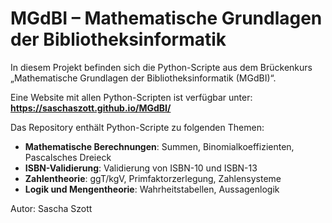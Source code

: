 # MGdBI – Mathematische Grundlagen der Bibliotheksinformatik

In diesem Projekt befinden sich die Python-Scripte aus dem Brückenkurs „Mathematische Grundlagen der Bibliotheksinformatik (MGdBI)“.

Eine Website mit allen Python-Scripten ist verfügbar unter:
**https://saschaszott.github.io/MGdBI/**

Das Repository enthält Python-Scripte zu folgenden Themen:

- **Mathematische Berechnungen**: Summen, Binomialkoeffizienten, Pascalsches Dreieck
- **ISBN-Validierung**: Validierung von ISBN-10 und ISBN-13
- **Zahlentheorie**: ggT/kgV, Primfaktorzerlegung, Zahlensysteme
- **Logik und Mengentheorie**: Wahrheitstabellen, Aussagenlogik

Autor: Sascha Szott
